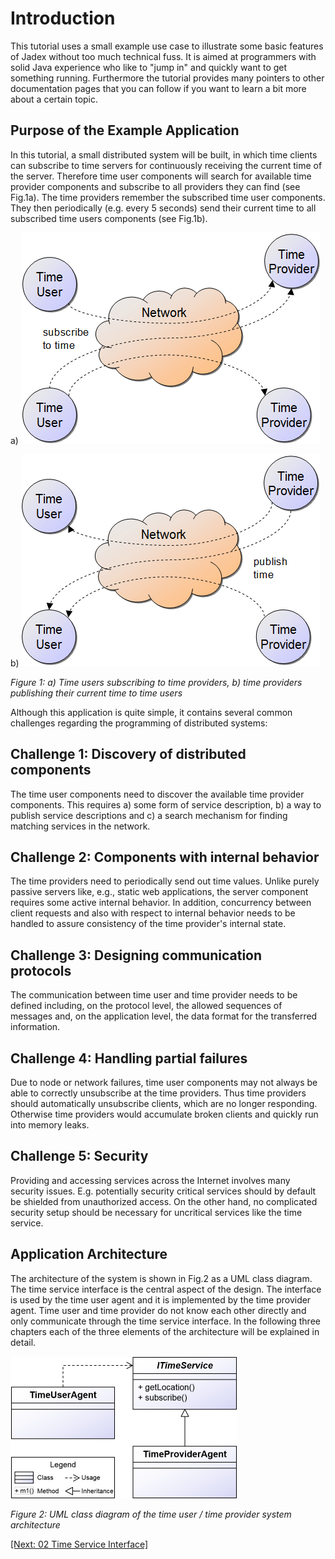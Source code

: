 # Introduction

This tutorial uses a small example use case to illustrate some basic features of Jadex without too much technical fuss. It is aimed at programmers with solid Java experience who like to "jump in" and quickly want to get something running. Furthermore the tutorial provides many pointers to other documentation pages that you can follow if you want to learn a bit more about a certain topic.

## Purpose of the Example Application

In this tutorial, a small distributed system will be built, in which time clients can subscribe to time servers for continuously receiving the current time of the server. Therefore time user components will search for available time provider components and subscribe to all providers they can find (see Fig.1a). The time providers remember the subscribed time user components. They then periodically (e.g. every 5 seconds) send their current time to all subscribed time users components (see Fig.1b).

a) ![01 Introduction@subscribe.png](subscribe.png)

b) ![01 Introduction@publish.png](publish.png)

*Figure 1:* *a) Time users subscribing to time providers, b) time providers publishing their current time to time users*

Although this application is quite simple, it contains several common challenges regarding the programming of distributed systems:

## Challenge 1: Discovery of distributed components

The time user components need to discover the available time provider components. This requires a) some form of service description, b) a way to publish service descriptions and c) a search mechanism for finding matching services in the network.

## Challenge 2: Components with internal behavior

The time providers need to periodically send out time values. Unlike purely passive servers like, e.g., static web applications, the server component requires some active internal behavior. In addition, concurrency between client requests and also with respect to internal behavior needs to be handled to assure consistency of the time provider's internal state.

## Challenge 3: Designing communication protocols

The communication between time user and time provider needs to be defined including, on the protocol level, the allowed sequences of messages and, on the application level, the data format for the transferred information.

## Challenge 4: Handling partial failures

Due to node or network failures, time user components may not always be able to correctly unsubscribe at the time providers. Thus time providers should automatically unsubscribe clients, which are no longer responding. Otherwise time providers would accumulate broken clients and quickly run into memory leaks.

## Challenge 5: Security

Providing and accessing services across the Internet involves many security issues. E.g. potentially security critical services should by default be shielded from unauthorized access. On the other hand, no complicated security setup should be necessary for uncritical services like the time service.

## Application Architecture

The architecture of the system is shown in Fig.2 as a UML class diagram. The time service interface is the central aspect of the design. The interface is used by the time user agent and it is implemented by the time provider agent. Time user and time provider do not know each other directly and only communicate through the time service interface.
In the following three chapters each of the three elements of the architecture will be explained in detail.

![01 Introduction@timearch.png](timearch.png)

*Figure 2:* *UML class diagram of the time user / time provider system architecture*

[[Next: 02 Time Service Interface]](02%20Time%20Service%20Interface.md)
